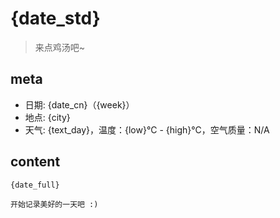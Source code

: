 # {date_std}
> 来点鸡汤吧~

## meta
- 日期: {date_cn}（{week}）
- 地点: {city}
- 天气: {text_day}，温度：{low}°C - {high}°C，空气质量：N/A

## content
~~~
{date_full}

开始记录美好的一天吧 :)
~~~
